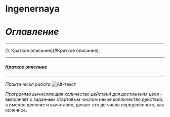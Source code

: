 # Ingenernaya

# *Оглавление*
____
[1. Краткое описание](#Краткое описание);
____

##### <a name="#Краткое описание"></a>	Краткое описание
________________________________________________________
*Практическя работа*
![Alt-текст](https://yadi.sk/i/Exzu6H3uxA9VRw "Пример")

*Программа вычисляющая количество действий для достижения цели* - выполняет с заданным стартовым числом некое колличество действий, а именно деление и вычитание,  делает это до числа определенного, как конечное.

